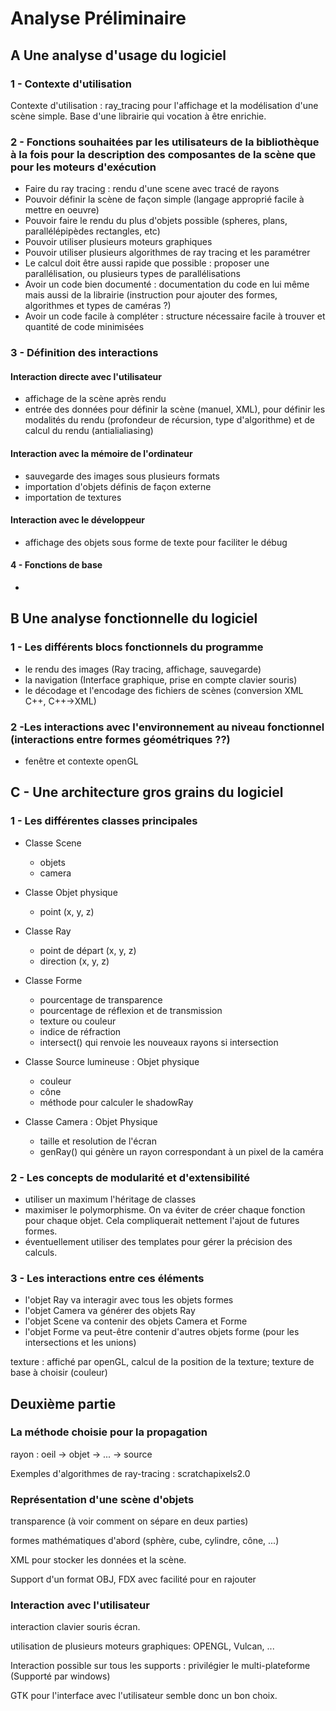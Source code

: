 # Analyse Préliminaire

## A Une analyse d'usage du logiciel

### 1 - Contexte d'utilisation

Contexte d'utilisation : ray_tracing pour l'affichage et la modélisation d'une scène simple. Base d'une librairie qui vocation à être enrichie.

### 2 - Fonctions souhaitées par les utilisateurs de la bibliothèque à la fois pour la description des composantes de la scène que pour les moteurs d'exécution

- Faire du ray tracing : rendu d'une scene avec tracé de rayons
- Pouvoir définir la scène de façon simple (langage approprié facile à mettre en oeuvre)
- Pouvoir faire le rendu du plus d'objets possible (spheres, plans, parallélépipèdes rectangles, etc)
- Pouvoir utiliser plusieurs moteurs graphiques
- Pouvoir utiliser plusieurs algorithmes de ray tracing et les paramétrer
- Le calcul doit être aussi rapide que possible : proposer une parallélisation, ou plusieurs types de parallélisations
- Avoir un code bien documenté : documentation du code en lui même mais aussi de la librairie (instruction pour ajouter des formes, algorithmes et types de caméras ?)
- Avoir un code facile à compléter : structure nécessaire facile à trouver et quantité de code minimisées

### 3 - Définition des interactions

#### Interaction directe avec l'utilisateur

- affichage de la scène après rendu
- entrée des données pour définir la scène (manuel, XML), pour définir les modalités du rendu (profondeur de récursion, type d'algorithme) et de calcul du rendu (antialialiasing)

#### Interaction avec la mémoire de l'ordinateur

- sauvegarde des images sous plusieurs formats
- importation d'objets définis de façon externe
- importation de textures

#### Interaction avec le développeur

- affichage des objets sous forme de texte pour faciliter le débug

#### 4 - Fonctions de base

-

## B Une analyse fonctionnelle du logiciel

### 1 - Les différents blocs fonctionnels du programme

- le rendu des images (Ray tracing, affichage, sauvegarde)
- la navigation (Interface graphique, prise en compte clavier souris)
- le décodage et l'encodage des fichiers de scènes (conversion XML C++, C++->XML)

### 2 -Les interactions avec l'environnement au niveau fonctionnel (interactions entre formes géométriques ??)

- fenêtre et contexte openGL

## C - Une architecture gros grains du logiciel

### 1 - Les différentes classes principales

- Classe Scene

  - objets
  - camera

- Classe Objet physique

  - point (x, y, z)

- Classe Ray

  - point de départ (x, y, z)
  - direction (x, y, z)

- Classe Forme

  - pourcentage de transparence
  - pourcentage de réflexion et de transmission
  - texture ou couleur
  - indice de réfraction
  - intersect() qui renvoie les nouveaux rayons si intersection

- Classe Source lumineuse : Objet physique

  - couleur
  - cône
  - méthode pour calculer le shadowRay

- Classe Camera : Objet Physique

  - taille et resolution de l'écran
  - genRay() qui génère un rayon correspondant à un pixel de la caméra

### 2 - Les concepts de modularité et d'extensibilité

- utiliser un maximum l'héritage de classes
- maximiser le polymorphisme. On va éviter de créer chaque fonction pour chaque objet. Cela compliquerait nettement l'ajout de futures formes.
- éventuellement utiliser des templates pour gérer la précision des calculs.

### 3 - Les interactions entre ces éléments

- l'objet Ray va interagir avec tous les objets formes
- l'objet Camera va générer des objets Ray
- l'objet Scene va contenir des objets Camera et Forme
- l'objet Forme va peut-être contenir d'autres objets forme (pour les intersections et les unions)

texture : affiché par openGL, calcul de la position de la texture; texture de base à choisir (couleur)

## Deuxième partie

### La méthode choisie pour la propagation

rayon : oeil -> objet -> ... -> source

Exemples d'algorithmes de ray-tracing : scratchapixels2.0

### Représentation d'une scène d'objets

transparence (à voir comment on sépare en deux parties)

formes mathématiques d'abord (sphère, cube, cylindre, cône, ...)

XML pour stocker les données et la scène.

Support d'un format OBJ, FDX avec facilité pour en rajouter

### Interaction avec l'utilisateur

interaction clavier souris écran.

utilisation de plusieurs moteurs graphiques: OPENGL, Vulcan, ...

Interaction possible sur tous les supports : privilégier le multi-plateforme (Supporté par windows)

GTK pour l'interface avec l'utilisateur semble donc un bon choix.
